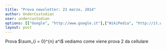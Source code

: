```yaml
---
title: "Prova newsletter: 23 marzo, 2014"
author: UnderCustodian
user: undercustodian
options: [["Google", "http://www.google.it"],["WikiPedia", "http://it.wikipedia.org/wiki/Pagina_principale"],["UnderCustodian","https://github.com/undercustodian"]]
layout: post
---
```


Prova $\sum_{i = 0}^{n} a^i$ vediamo come viene
prova 2 da cellulare